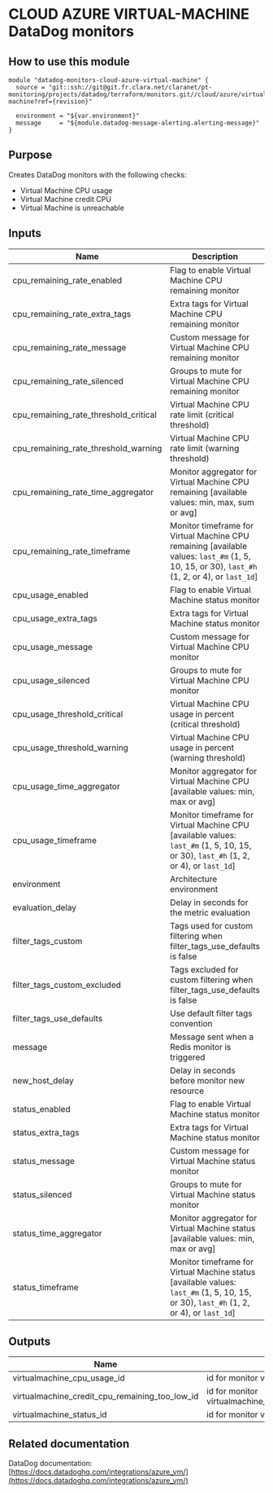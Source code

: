 # CLOUD AZURE VIRTUAL-MACHINE DataDog monitors

## How to use this module

```
module "datadog-monitors-cloud-azure-virtual-machine" {
  source = "git::ssh://git@git.fr.clara.net/claranet/pt-monitoring/projects/datadog/terraform/monitors.git//cloud/azure/virtual-machine?ref={revision}"

  environment = "${var.environment}"
  message     = "${module.datadog-message-alerting.alerting-message}"
}

```

## Purpose

Creates DataDog monitors with the following checks:

- Virtual Machine CPU usage
- Virtual Machine credit CPU
- Virtual Machine is unreachable

## Inputs

| Name | Description | Type | Default | Required |
|------|-------------|:----:|:-----:|:-----:|
| cpu\_remaining\_rate\_enabled | Flag to enable Virtual Machine CPU remaining monitor | string | `"true"` | no |
| cpu\_remaining\_rate\_extra\_tags | Extra tags for Virtual Machine CPU remaining monitor | list | `[]` | no |
| cpu\_remaining\_rate\_message | Custom message for Virtual Machine CPU remaining monitor | string | `""` | no |
| cpu\_remaining\_rate\_silenced | Groups to mute for Virtual Machine CPU remaining monitor | map | `{}` | no |
| cpu\_remaining\_rate\_threshold\_critical | Virtual Machine CPU rate limit (critical threshold) | string | `"15"` | no |
| cpu\_remaining\_rate\_threshold\_warning | Virtual Machine CPU rate limit (warning threshold) | string | `"30"` | no |
| cpu\_remaining\_rate\_time\_aggregator | Monitor aggregator for Virtual Machine CPU remaining [available values: min, max, sum or avg] | string | `"min"` | no |
| cpu\_remaining\_rate\_timeframe | Monitor timeframe for Virtual Machine CPU remaining [available values: `last_#m` (1, 5, 10, 15, or 30), `last_#h` (1, 2, or 4), or `last_1d`] | string | `"last_5m"` | no |
| cpu\_usage\_enabled | Flag to enable Virtual Machine status monitor | string | `"true"` | no |
| cpu\_usage\_extra\_tags | Extra tags for Virtual Machine status monitor | list | `[]` | no |
| cpu\_usage\_message | Custom message for Virtual Machine CPU monitor | string | `""` | no |
| cpu\_usage\_silenced | Groups to mute for Virtual Machine CPU monitor | map | `{}` | no |
| cpu\_usage\_threshold\_critical | Virtual Machine CPU usage in percent (critical threshold) | string | `"90"` | no |
| cpu\_usage\_threshold\_warning | Virtual Machine CPU usage in percent (warning threshold) | string | `"80"` | no |
| cpu\_usage\_time\_aggregator | Monitor aggregator for Virtual Machine CPU [available values: min, max or avg] | string | `"min"` | no |
| cpu\_usage\_timeframe | Monitor timeframe for Virtual Machine CPU [available values: `last_#m` (1, 5, 10, 15, or 30), `last_#h` (1, 2, or 4), or `last_1d`] | string | `"last_15m"` | no |
| environment | Architecture environment | string | n/a | yes |
| evaluation\_delay | Delay in seconds for the metric evaluation | string | `"900"` | no |
| filter\_tags\_custom | Tags used for custom filtering when filter_tags_use_defaults is false | string | `"*"` | no |
| filter\_tags\_custom\_excluded | Tags excluded for custom filtering when filter_tags_use_defaults is false | string | `""` | no |
| filter\_tags\_use\_defaults | Use default filter tags convention | string | `"true"` | no |
| message | Message sent when a Redis monitor is triggered | string | n/a | yes |
| new\_host\_delay | Delay in seconds before monitor new resource | string | `"300"` | no |
| status\_enabled | Flag to enable Virtual Machine status monitor | string | `"true"` | no |
| status\_extra\_tags | Extra tags for Virtual Machine status monitor | list | `[]` | no |
| status\_message | Custom message for Virtual Machine status monitor | string | `""` | no |
| status\_silenced | Groups to mute for Virtual Machine status monitor | map | `{}` | no |
| status\_time\_aggregator | Monitor aggregator for Virtual Machine status [available values: min, max or avg] | string | `"max"` | no |
| status\_timeframe | Monitor timeframe for Virtual Machine status [available values: `last_#m` (1, 5, 10, 15, or 30), `last_#h` (1, 2, or 4), or `last_1d`] | string | `"last_5m"` | no |

## Outputs

| Name | Description |
|------|-------------|
| virtualmachine\_cpu\_usage\_id | id for monitor virtualmachine_cpu_usage |
| virtualmachine\_credit\_cpu\_remaining\_too\_low\_id | id for monitor virtualmachine_credit_cpu_remaining_too_low |
| virtualmachine\_status\_id | id for monitor virtualmachine_status |

## Related documentation

DataDog documentation: [https://docs.datadoghq.com/integrations/azure_vm/](https://docs.datadoghq.com/integrations/azure_vm/)
